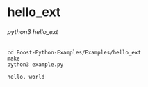 # hello_ext

###### python3 hello_ext

	cd Boost-Python-Examples/Examples/hello_ext
	make
    python3 example.py

    hello, world
